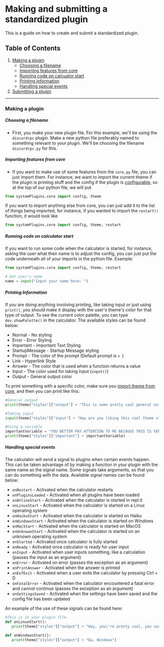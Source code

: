 # Making and submitting a standardized plugin
This is a guide on how to create and submit a standardized plugin.

## Table of Contents
1. [Making a plugin](#makePlugin)
	- [Choosing a filename](#filename)
	- [Importing features from core](#importCore)
	- [Running code on calcuator start](#onStart)
	- [Printing Information](#print)
	- [Handling special events](#signalEvents)
2. [Submitting a plugin](#submitPlugin)
----

### Making a plugin <a name="makePlugin"></a>
##### Choosing a filename <a name="filename"></a>
- First, you make your new plugin file. For this example, we'll be using the `discordrpc` plugin. Make a new python file preferably named to something relevant to your plugin. We'll be choosing the filename `discordrpc.py` for this.

##### Importing features from core <a name="importCore"></a>
- If you want to make use of some features from the `core.py` file, you can just import them. For instance, we want to import the current theme if the plugin is printing stuff and the config if the plugin is [configurable](addSettings.md), so at the top of our python file, we will put
```py
from systemPlugins.core import config, theme
```
If you want to import anything else from core, you can just add it to the list of things being imported, for instance, if you wanted to import the `restart()` function, it would look like
```py
from systemPlugins.core import config, theme, restart
```

##### Running code on calculator start <a name="onStart"></a>
If you want to run some code when the calculator is started, for instance, asking the user what their name is to adjust the config, you can just put the code underneath all of your imports in the python file. Example:
```py
from systemPlugins.core import config, theme, restart

# Get user's name
name = input("Input your name here: ")
```

##### Printing Information <a name="print"></a>
If you are doing anything involving printing, like taking input or just using `print()`, you should make it display with the user's theme's color for that type of output. To see the current color palette, you can type `dev.showPalette()` in the calculator. The available styles can be found below:
 - Normal - No styling
 - Error - Error Styling
 - Important - Important Text Styling
 - StartupMessage - Startup Message styling
 - Prompt - The color of the prompt (Default prompt is `> `)
 - Link - Hyperlink Style
 - Answer - The color that is used when a function returns a value
 - Input - The color used for taking input (`input()`)
 - Output - General output color

To print something with a specific color, make sure you [import theme from core](#importCore), and then you can print like this:
```py
#General output
print(theme["styles"]["output"] + "This is some pretty cool general output")

#Taking input
input(theme["styles"]["input"] + "How are you liking this cool theme stuff? ")

#Using a variable
importantVariable = "YOU BETTER PAY ATTENTION TO ME BECAUSE THIS IS VERY IMPORTANT"
print(theme["styles"]["important"] + importantVariable)
```

##### Handling special events <a name="signalEvents"></a>
The calculator will send a signal to plugins when certain events happen. This can be taken advantage of by making a function in your plugin with the same name as the signal name. Some signals take arguments, so that you can do something with the data. Available signal names can be found below:
 - `onRestart` - Activated when the calculator restarts
 - `onPluginsLoaded` - Activated when all plugins have been loaded
 - `onOnlineStart` - Activated when the calculator is started in repl.it
 - `onLinuxStart` - Activated when the calculator is started on a Linux operating system
 - `onHaikuStart` - Activated when the calculator is started on Haiku
 - `onWindowsStart` - Activated when the calculator is started on Windows
 - `onMacStart` - Activated when the calculator is started on MacOS
 - `onUnknownStart` - Activated when the calculator is started on an unknown operating system
 - `onStarted` - Activated once calculator is fully started
 - `onReady` - Activated once calculator is ready for user input
 - `onInput` - Activated when user inputs something, like a calculation (passes the input as an argument)
 - `onError` - Activated on error (passes the exception as an argument)
 - `onPrintAnswer` - Activated when the answer is printed
 - `onEofExit` - Activated when a user exits the calculator by pressing Ctrl + D
 - `onFatalError` - Activated when the calculator encountered a fatal error and cannot continue (passes the exception as an argument)
 - `onSettingsSaved` - Activated when the settings have been saved and the config file has been updated

 An example of the use of these signals can be found here:
 ```py
 #This is in your plugin file
def onLinuxStart():
	print(theme["styles"]["output"] + "Hey, you\'re pretty cool, you use linux.")

def onWindowsStart():
	print(theme["styles"]["output"] + "Ew, Windows")
```
